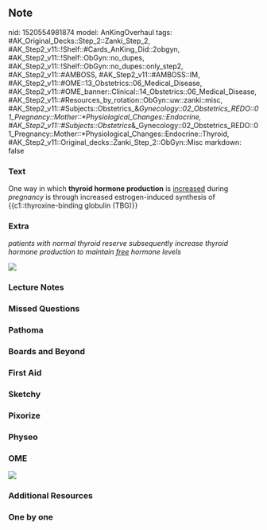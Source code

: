 ## Note
nid: 1520554981874
model: AnKingOverhaul
tags: #AK_Original_Decks::Step_2::Zanki_Step_2, #AK_Step2_v11::!Shelf::#Cards_AnKing_Did::2obgyn, #AK_Step2_v11::!Shelf::ObGyn::no_dupes, #AK_Step2_v11::!Shelf::ObGyn::no_dupes::only_step2, #AK_Step2_v11::#AMBOSS, #AK_Step2_v11::#AMBOSS::IM, #AK_Step2_v11::#OME::13_Obstetrics::06_Medical_Disease, #AK_Step2_v11::#OME_banner::Clinical::14_Obstetrics::06_Medical_Disease, #AK_Step2_v11::#Resources_by_rotation::ObGyn::uw::zanki::misc, #AK_Step2_v11::#Subjects::Obstetrics_&_Gynecology::02_Obstetrics_REDO::01_Pregnancy::Mother::*Physiological_Changes::Endocrine, #AK_Step2_v11::#Subjects::Obstetrics_&_Gynecology::02_Obstetrics_REDO::01_Pregnancy::Mother::*Physiological_Changes::Endocrine::Thyroid, #AK_Step2_v11::Original_decks::Zanki_Step_2::ObGyn::Misc
markdown: false

### Text
One way in which <b>thyroid hormone production</b> is
<u>increased</u> during <i>pregnancy</i> is through increased
estrogen-induced synthesis of {{c1::thyroxine-binding globulin
(TBG)}}

### Extra
<i>patients with normal thyroid reserve subsequently increase
thyroid hormone production to maintain <u>free</u> hormone
levels</i>
<div>
  <i><img src="potay.png"></i>
</div>

### Lecture Notes


### Missed Questions


### Pathoma


### Boards and Beyond


### First Aid


### Sketchy


### Pixorize


### Physeo


### OME
<div class="ome-widget">
  <a href=
  "https://onlinemeded.org/spa/obstetrics/medical-disease/acquire?ref=anki">
  <img src="_OME_AnkiFlashcards_Lesson_6.png"></a>
</div>

### Additional Resources


### One by one

